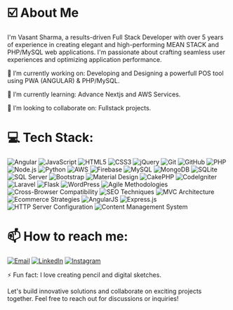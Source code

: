 # ☑️ About Me

I'm Vasant Sharma, a results-driven Full Stack Developer with over 5 years of experience in creating elegant and high-performing MEAN STACK and PHP/MySQL web applications. I'm passionate about crafting seamless user experiences and optimizing application performance.

🔭 I’m currently working on: 
Developing and Designing a powerfull POS tool using PWA (ANGULAR) & PHP/MySQL.

🌱 I’m currently learning: 
Advance Nextjs and AWS Services.

👯 I’m looking to collaborate on: 
Fullstack projects.

# 💻 Tech Stack:
![Angular](https://img.shields.io/badge/Angular-%23DD0031.svg?style=for-the-badge&logo=angular&logoColor=white) ![JavaScript](https://img.shields.io/badge/JavaScript-%23F7DF1E.svg?style=for-the-badge&logo=javascript&logoColor=black) ![HTML5](https://img.shields.io/badge/HTML5-%23E34F26.svg?style=for-the-badge&logo=html5&logoColor=white) ![CSS3](https://img.shields.io/badge/CSS3-%231572B6.svg?style=for-the-badge&logo=css3&logoColor=white) ![jQuery](https://img.shields.io/badge/jQuery-%230769AD.svg?style=for-the-badge&logo=jquery&logoColor=white)
![Git](https://img.shields.io/badge/Git-%23F05032.svg?style=for-the-badge&logo=git&logoColor=white) ![GitHub](https://img.shields.io/badge/GitHub-%23181717.svg?style=for-the-badge&logo=github&logoColor=white)
![PHP](https://img.shields.io/badge/PHP-%23777BB4.svg?style=for-the-badge&logo=php&logoColor=white) ![Node.js](https://img.shields.io/badge/Node.js-%2343853D.svg?style=for-the-badge&logo=node.js&logoColor=white) ![Python](https://img.shields.io/badge/Python-%233776AB.svg?style=for-the-badge&logo=python&logoColor=white)
![AWS](https://img.shields.io/badge/AWS-%23FF9900.svg?style=for-the-badge&logo=amazon-aws&logoColor=white) ![Firebase](https://img.shields.io/badge/Firebase-%23FFCA28.svg?style=for-the-badge&logo=firebase&logoColor=black)
![MySQL](https://img.shields.io/badge/MySQL-%234479A1.svg?style=for-the-badge&logo=mysql&logoColor=white) ![MongoDB](https://img.shields.io/badge/MongoDB-%234ea94b.svg?style=for-the-badge&logo=mongodb&logoColor=white) ![SQLite](https://img.shields.io/badge/SQLite-%23003B57.svg?style=for-the-badge&logo=sqlite&logoColor=white) ![SQL Server](https://img.shields.io/badge/SQL%20Server-%23CC2927.svg?style=for-the-badge&logo=microsoft-sql-server&logoColor=white)
![Bootstrap](https://img.shields.io/badge/Bootstrap-%23563D7C.svg?style=for-the-badge&logo=bootstrap&logoColor=white) ![Material Design](https://img.shields.io/badge/Material%20Design-%230076BE.svg?style=for-the-badge&logo=material-design&logoColor=white) ![CakePHP](https://img.shields.io/badge/CakePHP-%23D33C43.svg?style=for-the-badge&logo=cakephp&logoColor=white) ![CodeIgniter](https://img.shields.io/badge/CodeIgniter-%23EF4223.svg?style=for-the-badge&logo=codeigniter&logoColor=white) ![Laravel](https://img.shields.io/badge/Laravel-%23FF2D20.svg?style=for-the-badge&logo=laravel&logoColor=white) ![Flask](https://img.shields.io/badge/Flask-%23000000.svg?style=for-the-badge&logo=flask&logoColor=white) ![WordPress](https://img.shields.io/badge/WordPress-%2321759B.svg?style=for-the-badge&logo=wordpress&logoColor=white)
![Agile Methodologies](https://img.shields.io/badge/Agile%20Methodologies-%23172B4D.svg?style=for-the-badge&logo=agile-methodologies&logoColor=white) ![Cross-Browser Compatibility](https://img.shields.io/badge/Cross-Browser%20Compatibility-%234A86B1.svg?style=for-the-badge&logo=cross-browser-compatibility&logoColor=white) ![SEO Techniques](https://img.shields.io/badge/SEO%20Techniques-%2346A2F1.svg?style=for-the-badge&logo=seo-techniques&logoColor=white) ![MVC Architecture](https://img.shields.io/badge/MVC%20Architecture-%23684195.svg?style=for-the-badge&logo=mvc-architecture&logoColor=white) ![Ecommerce Strategies](https://img.shields.io/badge/Ecommerce%20Strategies-%23FF7E0E.svg?style=for-the-badge&logo=ecommerce-strategies&logoColor=white) ![AngularJS](https://img.shields.io/badge/AngularJS-%23E23237.svg?style=for-the-badge&logo=angularjs&logoColor=white) ![Express.js](https://img.shields.io/badge/Express.js-%23404d59.svg?style=for-the-badge&logo=express&logoColor=%2361DAFB) ![HTTP Server Configuration](https://img.shields.io/badge/HTTP%20Server%20Configuration-%23000000.svg?style=for-the-badge&logo=http-server-configuration&logoColor=white) ![Content Management System](https://img.shields.io/badge/Content%20Management%20System-%232E7F3E.svg?style=for-the-badge&logo=content-management-system&logoColor=white)


# 📫 How to reach me: 
[![Email](https://img.shields.io/badge/Email-%230077B5.svg?logo=Gmail&logoColor=white)](mailto:iamvasantsharma@gmail.com)  [![LinkedIn](https://img.shields.io/badge/LinkedIn-%230077B5.svg?logo=LinkedIn&logoColor=white)](https://linkedin.com/in/vasantsharma)  [![Instagram](https://img.shields.io/badge/Instagram-%23E4405F.svg?logo=Instagram&logoColor=white)](https://instagram.com/vasant_artwork)

⚡ Fun fact: 
I love creating pencil and digital sketches.

Let's build innovative solutions and collaborate on exciting projects together. Feel free to reach out for discussions or inquiries!
